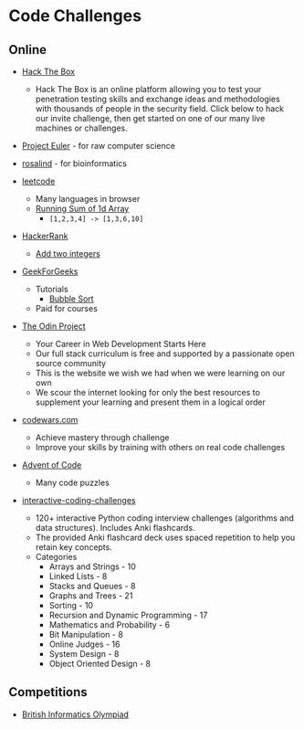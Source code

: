 Code Challenges
===============

Online
------

* [Hack The Box](https://www.hackthebox.eu/)
    * Hack The Box is an online platform allowing you to test your penetration testing skills and exchange ideas and methodologies with thousands of people in the security field. Click below to hack our invite challenge, then get started on one of our many live machines or challenges.
* [Project Euler](https://projecteuler.net/) - for raw computer science
* [rosalind](http://rosalind.info/) - for bioinformatics
* [leetcode](https://leetcode.com/)
    * Many languages in browser
    * [Running Sum of 1d Array](https://leetcode.com/problems/running-sum-of-1d-array/)
        * ```[1,2,3,4] -> [1,3,6,10]```
* [HackerRank](https://www.hackerrank.com/)
    * [Add two integers](https://www.hackerrank.com/challenges/solve-me-first/problem)
* [GeekForGeeks](https://www.geeksforgeeks.org/)
    * Tutorials
        * [Bubble Sort](https://www.geeksforgeeks.org/bubble-sort/)
    * Paid for courses
* [The Odin Project](https://www.theodinproject.com/)
    * Your Career in Web Development Starts Here
    * Our full stack curriculum is free and supported by a passionate open source community
    * This is the website we wish we had when we were learning on our own
    * We scour the internet looking for only the best resources to supplement your learning and present them in a logical order
* [codewars.com](https://www.codewars.com/)
    * Achieve mastery through challenge
    * Improve your skills by training with others on real code challenges
* [Advent of Code](https://adventofcode.com/)
    * Many code puzzles


* [interactive-coding-challenges](https://github.com/donnemartin/interactive-coding-challenges)
    * 120+ interactive Python coding interview challenges (algorithms and data structures). Includes Anki flashcards. 
    * The provided Anki flashcard deck uses spaced repetition to help you retain key concepts.
    * Categories    
        * Arrays and Strings - 10
        * Linked Lists - 8
        * Stacks and Queues - 8
        * Graphs and Trees - 21
        * Sorting - 10
        * Recursion and Dynamic Programming - 17
        * Mathematics and Probability - 6
        * Bit Manipulation - 8
        * Online Judges - 16
        * System Design - 8
        * Object Oriented Design - 8

Competitions
------------

* [British Informatics Olympiad](https://www.olympiad.org.uk/)
